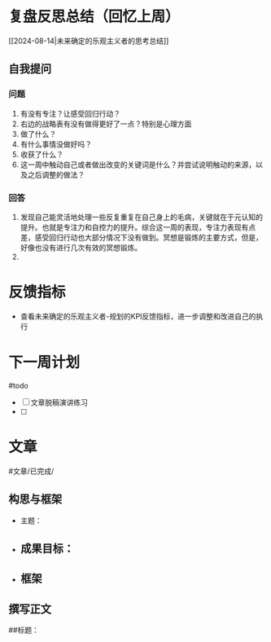 # 复盘反思总结（回忆上周）

[[2024-08-14|未来确定的乐观主义者的思考总结]] 

## 自我提问
### 问题

1. 有没有专注？让感受回归行动？
2. 右边的战略表有没有做得更好了一点？特别是心理方面
3. 做了什么？
4. 有什么事情没做好吗？
5. 收获了什么？
6. 这一周中触动自己或者做出改变的关键词是什么？并尝试说明触动的来源，以及之后调整的做法？

### 回答

1. 发现自己能灵活地处理一些反复重复在自己身上的毛病，关键就在于元认知的提升。也就是专注力和自控力的提升。综合这一周的表现，专注力表现有点差，感受回归行动也大部分情况下没有做到。冥想是锻炼的主要方式，但是，好像也没有进行几次有效的冥想锻炼。
2. 

# 反馈指标

- 查看未来确定的乐观主义者-规划的KPI反馈指标，进一步调整和改进自己的执行

# 下一周计划
#todo 

- [ ] 文章脱稿演讲练习
- [ ] 

# 文章
#文章/已完成/
## 构思与框架

- 主题：
- 成果目标：
	- 
- 框架
	- 
## 撰写正文

##标题：






